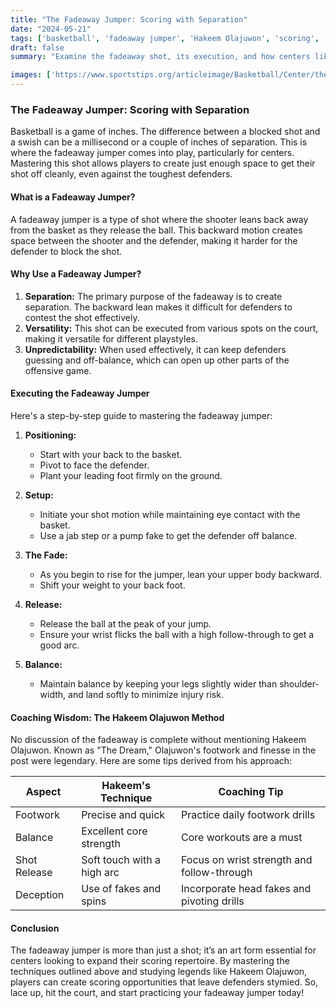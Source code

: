 ```yaml
---
title: "The Fadeaway Jumper: Scoring with Separation"
date: "2024-05-21"
tags: ['basketball', 'fadeaway jumper', 'Hakeem Olajuwon', 'scoring', 'NBA', 'technique', 'skills', 'coaching', 'player knowledge']
draft: false
summary: "Examine the fadeaway shot, its execution, and how centers like Hakeem Olajuwon used it to score over defenders."

images: ['https://www.sportstips.org/articleimage/Basketball/Center/the_fadeaway_jumper_scoring_with_separation.webp']
---
```


### The Fadeaway Jumper: Scoring with Separation

Basketball is a game of inches. The difference between a blocked shot and a swish can be a millisecond or a couple of inches of separation. This is where the fadeaway jumper comes into play, particularly for centers. Mastering this shot allows players to create just enough space to get their shot off cleanly, even against the toughest defenders.

#### What is a Fadeaway Jumper?

A fadeaway jumper is a type of shot where the shooter leans back away from the basket as they release the ball. This backward motion creates space between the shooter and the defender, making it harder for the defender to block the shot.

#### Why Use a Fadeaway Jumper?

1. **Separation:** The primary purpose of the fadeaway is to create separation. The backward lean makes it difficult for defenders to contest the shot effectively.
2. **Versatility:** This shot can be executed from various spots on the court, making it versatile for different playstyles.
3. **Unpredictability:** When used effectively, it can keep defenders guessing and off-balance, which can open up other parts of the offensive game.

#### Executing the Fadeaway Jumper

Here's a step-by-step guide to mastering the fadeaway jumper:

1. **Positioning:**
   - Start with your back to the basket.
   - Pivot to face the defender.
   - Plant your leading foot firmly on the ground.

2. **Setup:**
   - Initiate your shot motion while maintaining eye contact with the basket.
   - Use a jab step or a pump fake to get the defender off balance.

3. **The Fade:**
   - As you begin to rise for the jumper, lean your upper body backward.
   - Shift your weight to your back foot.

4. **Release:**
   - Release the ball at the peak of your jump.
   - Ensure your wrist flicks the ball with a high follow-through to get a good arc.

5. **Balance:**
   - Maintain balance by keeping your legs slightly wider than shoulder-width, and land softly to minimize injury risk.

#### Coaching Wisdom: The Hakeem Olajuwon Method

No discussion of the fadeaway is complete without mentioning Hakeem Olajuwon. Known as "The Dream," Olajuwon's footwork and finesse in the post were legendary. Here are some tips derived from his approach:

| Aspect         | Hakeem's Technique               | Coaching Tip                              |
| -------------- | -------------------------------- | ----------------------------------------- |
| Footwork       | Precise and quick                | Practice daily footwork drills            |
| Balance        | Excellent core strength          | Core workouts are a must                  |
| Shot Release   | Soft touch with a high arc       | Focus on wrist strength and follow-through|
| Deception      | Use of fakes and spins           | Incorporate head fakes and pivoting drills|

#### Conclusion

The fadeaway jumper is more than just a shot; it’s an art form essential for centers looking to expand their scoring repertoire. By mastering the techniques outlined above and studying legends like Hakeem Olajuwon, players can create scoring opportunities that leave defenders stymied. So, lace up, hit the court, and start practicing your fadeaway jumper today!

```